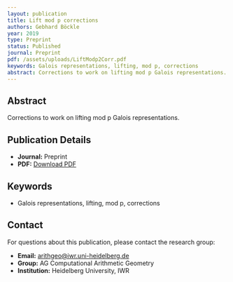 ```yaml
---
layout: publication
title: Lift mod p corrections
authors: Gebhard Böckle
year: 2019
type: Preprint
status: Published
journal: Preprint
pdf: /assets/uploads/LiftModp2Corr.pdf
keywords: Galois representations, lifting, mod p, corrections
abstract: Corrections to work on lifting mod p Galois representations.
---
```



## Abstract

Corrections to work on lifting mod p Galois representations.

## Publication Details

- **Journal:** Preprint
- **PDF:** [Download PDF](/assets/uploads/LiftModp2Corr.pdf)

## Keywords

- Galois representations, lifting, mod p, corrections


## Contact

For questions about this publication, please contact the research group:
- **Email:** arithgeo@iwr.uni-heidelberg.de
- **Group:** AG Computational Arithmetic Geometry
- **Institution:** Heidelberg University, IWR